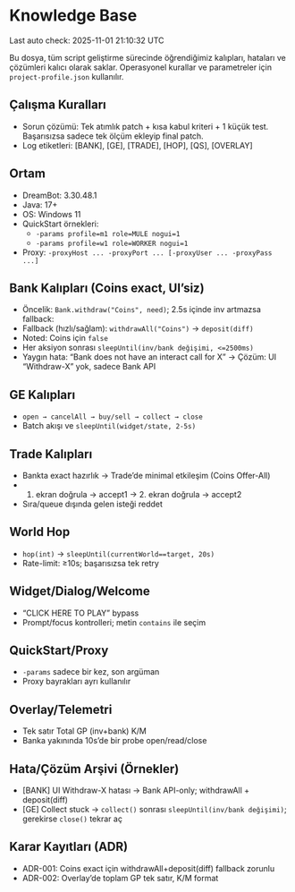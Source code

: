 # Knowledge Base
<!-- AUTO-UPDATE-TIMESTAMP --> Last auto check: 2025-11-01 21:10:32 UTC

Bu dosya, tüm script geliştirme sürecinde öğrendiğimiz kalıpları, hataları ve çözümleri kalıcı olarak saklar. Operasyonel kurallar ve parametreler için `project-profile.json` kullanılır.

## Çalışma Kuralları
- Sorun çözümü: Tek atımlık patch + kısa kabul kriteri + 1 küçük test. Başarısızsa sadece tek ölçüm ekleyip final patch.
- Log etiketleri: [BANK], [GE], [TRADE], [HOP], [QS], [OVERLAY]

## Ortam
- DreamBot: 3.30.48.1
- Java: 17+
- OS: Windows 11
- QuickStart örnekleri:
  - `-params profile=m1 role=MULE nogui=1`
  - `-params profile=w1 role=WORKER nogui=1`
- Proxy: `-proxyHost ... -proxyPort ... [-proxyUser ... -proxyPass ...]`

## Bank Kalıpları (Coins exact, UI’siz)
- Öncelik: `Bank.withdraw("Coins", need)`; 2.5s içinde inv artmazsa fallback:
- Fallback (hızlı/sağlam): `withdrawAll("Coins")` → `deposit(diff)`
- Noted: Coins için `false`
- Her aksiyon sonrası `sleepUntil(inv/bank değişimi, <=2500ms)`
- Yaygın hata: “Bank does not have an interact call for X” → Çözüm: UI “Withdraw-X” yok, sadece Bank API

## GE Kalıpları
- `open → cancelAll → buy/sell → collect → close`
- Batch akışı ve `sleepUntil(widget/state, 2-5s)`

## Trade Kalıpları
- Bankta exact hazırlık → Trade’de minimal etkileşim (Coins Offer-All)
- 1. ekran doğrula → accept1 → 2. ekran doğrula → accept2
- Sıra/queue dışında gelen isteği reddet

## World Hop
- `hop(int)` → `sleepUntil(currentWorld==target, 20s)`
- Rate-limit: ≥10s; başarısızsa tek retry

## Widget/Dialog/Welcome
- “CLICK HERE TO PLAY” bypass
- Prompt/focus kontrolleri; metin `contains` ile seçim

## QuickStart/Proxy
- `-params` sadece bir kez, son argüman
- Proxy bayrakları ayrı kullanılır

## Overlay/Telemetri
- Tek satır Total GP (inv+bank) K/M
- Banka yakınında 10s’de bir probe open/read/close

## Hata/Çözüm Arşivi (Örnekler)
- [BANK] UI Withdraw-X hatası → Bank API-only; withdrawAll + deposit(diff)
- [GE] Collect stuck → `collect()` sonrası `sleepUntil(inv/bank değişimi)`; gerekirse `close()` tekrar aç

## Karar Kayıtları (ADR)
- ADR-001: Coins exact için withdrawAll+deposit(diff) fallback zorunlu
- ADR-002: Overlay’de toplam GP tek satır, K/M format
